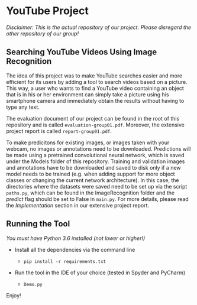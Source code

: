 # YouTube Project

*Disclaimer: This is the actual repository of our project. 
Please disregard the other repository of our group!*


## Searching YouTube Videos Using Image Recognition

The idea of this project was to make YouTube searches easier and more 
efficient for its users by adding a tool to search videos based on a picture. 
This way, a user who wants to find a YouTube video containing an object that is 
in his or her environment can simply take a picture using his smartphone camera 
and immediately obtain the results without having to type any text. 

The evaluation document of our project can be found in the root of this repository
and is called `evaluation-group01.pdf`. Moreover, the extensive project report is called
`report-group01.pdf`.

To make predicitons for existing images, or images taken with your webcam, no
images or annotations need to be downloaded. Predictions will be made using a
pretrained convolutional neural network, which is saved under the Models folder
of this repository. Training and validation images and annotations have to be 
downloaded and saved to disk only if a new model needs to be trained (e.g. when 
adding support for more object classes or changing the current network architecture).
In this case, the directories where the datasets were saved need to be set up via 
the script `paths.py`, which can be found in the ImageRecognition folder and the
*predict* flag should be set to False in `main.py`. For more details, please read
the *Implementation* section in our extensive project report.



## Running the Tool

_You must have Python 3.6 installed (not lower or higher!)_

- Install all the dependencies via the command line
    - `pip install -r requirements.txt`

- Run the tool in the IDE of your choice (tested in Spyder and PyCharm)
    - `Demo.py`


Enjoy!